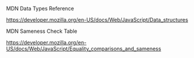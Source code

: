 
MDN Data Types Reference 

<https://developer.mozilla.org/en-US/docs/Web/JavaScript/Data_structures>

MDN Sameness Check Table 

<https://developer.mozilla.org/en-US/docs/Web/JavaScript/Equality_comparisons_and_sameness>